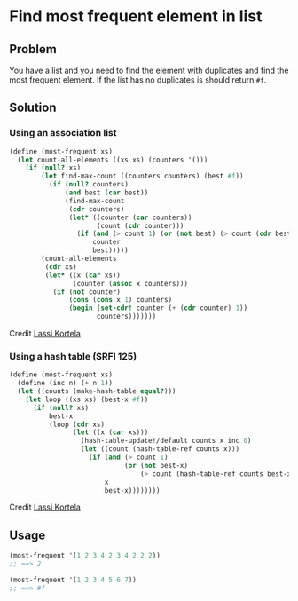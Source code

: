 # Find most frequent element in list

## Problem

You have a list and you need to find the element with duplicates and
find the most frequent element. If the list has no duplicates is
should return `#f`.

## Solution

### Using an association list

```Scheme
(define (most-frequent xs)
  (let count-all-elements ((xs xs) (counters '()))
    (if (null? xs)
        (let find-max-count ((counters counters) (best #f))
          (if (null? counters)
              (and best (car best))
              (find-max-count
               (cdr counters)
               (let* ((counter (car counters))
                      (count (cdr counter)))
                 (if (and (> count 1) (or (not best) (> count (cdr best))))
                     counter
                     best)))))
        (count-all-elements
         (cdr xs)
         (let* ((x (car xs))
                (counter (assoc x counters)))
           (if (not counter)
               (cons (cons x 1) counters)
               (begin (set-cdr! counter (+ (cdr counter) 1))
                      counters)))))))
```

Credit [Lassi Kortela](https://github.com/lassik)

### Using a hash table (SRFI 125)

```Scheme
(define (most-frequent xs)
  (define (inc n) (+ n 1))
  (let ((counts (make-hash-table equal?)))
    (let loop ((xs xs) (best-x #f))
      (if (null? xs)
          best-x
          (loop (cdr xs)
                (let ((x (car xs)))
                  (hash-table-update!/default counts x inc 0)
                  (let ((count (hash-table-ref counts x)))
                    (if (and (> count 1)
                             (or (not best-x)
                                 (> count (hash-table-ref counts best-x))))
                        x
                        best-x))))))))
```

Credit [Lassi Kortela](https://github.com/lassik)

## Usage

```Scheme
(most-frequent '(1 2 3 4 2 3 4 2 2 2))
;; ==> 2

(most-frequent '(1 2 3 4 5 6 7))
;; ==> #f
```
